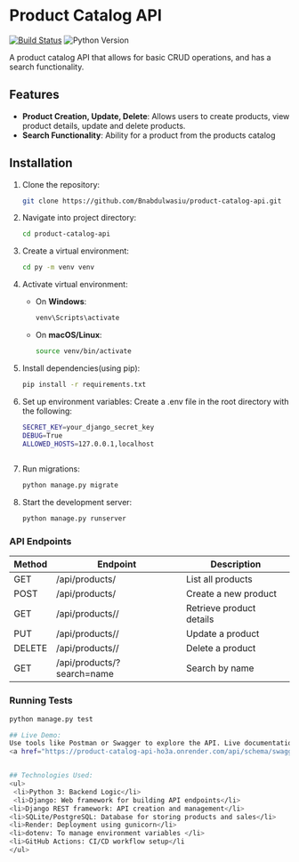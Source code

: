 # Product Catalog API

[![Build Status](https://github.com/Bnabdulwasiu/product-catalog-api/actions/workflows/product_testing.yml/badge.svg)](https://github.com/Bnabdulwasiu/product-catalog-api/actions/workflows/product_testing.yml)
![Python Version](https://img.shields.io/badge/python-3.10-blue)

A product catalog API that allows for basic CRUD operations, and has a search functionality.

## Features

- **Product Creation, Update, Delete**: Allows users to create products, view product details, update and delete products.
- **Search Functionality**: Ability for a product from the products catalog

## Installation

1. Clone the repository:
   ```bash
   git clone https://github.com/Bnabdulwasiu/product-catalog-api.git

2. Navigate into project directory:
   ```bash
   cd product-catalog-api

3. Create a virtual environment:
    ```bash
    cd py -m venv venv

4. Activate virtual environment:

   - On **Windows**:
     ```bash
     venv\Scripts\activate
     ```

   - On **macOS/Linux**:
     ```bash
     source venv/bin/activate
     ```

5. Install dependencies(using pip):
   ```bash
   pip install -r requirements.txt

6. Set up environment variables:
Create a .env file in the root directory with the following:
   ```bash
   SECRET_KEY=your_django_secret_key
   DEBUG=True
   ALLOWED_HOSTS=127.0.0.1,localhost
 
7. Run migrations:
   ```bash
   python manage.py migrate

8. Start the development server:
   ```bash
   python manage.py runserver


### API Endpoints

| Method | Endpoint           | Description               |
|--------|--------------------|---------------------------|
| GET    | /api/products/     | List all products         |
| POST   | /api/products/     | Create a new product      |
| GET    | /api/products/<id>/| Retrieve product details  |
| PUT    | /api/products/<id>/| Update a product          |
| DELETE | /api/products/<id>/| Delete a product          |
| GET    | /api/products/?search=name | Search by name    |

### Running Tests
```bash
python manage.py test

## Live Demo:
Use tools like Postman or Swagger to explore the API. Live documentation is available at:
<a href="https://product-catalog-api-ho3a.onrender.com/api/schema/swagger-ui/">Click here!</a>


## Technologies Used:
<ul>
 <li>Python 3: Backend Logic</li>
 <li>Django: Web framework for building API endpoints</li>
<li>Django REST framework: API creation and management</li>
<li>SQLite/PostgreSQL: Database for storing products and sales</li>
<li>Render: Deployment using gunicorn</li>
<li>dotenv: To manage environment variables </li>
<li>GitHub Actions: CI/CD workflow setup</li
</ul>
